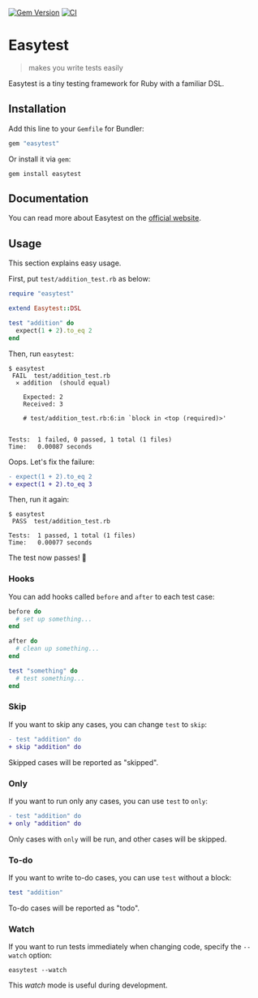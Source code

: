 [![Gem Version](https://badge.fury.io/rb/easytest.svg)](https://badge.fury.io/rb/easytest)
[![CI](https://github.com/ybiquitous/easytest/actions/workflows/ci.yml/badge.svg)](https://github.com/ybiquitous/easytest/actions/workflows/ci.yml)

# Easytest

> makes you write tests easily

Easytest is a tiny testing framework for Ruby with a familiar DSL.

## Installation

Add this line to your `Gemfile` for Bundler:

```ruby
gem "easytest"
```

Or install it via `gem`:

```shell
gem install easytest
```

## Documentation

You can read more about Easytest on the [official website](https://ybiquitous.github.io/easytest/).

## Usage

This section explains easy usage.

First, put `test/addition_test.rb` as below:

```ruby
require "easytest"

extend Easytest::DSL

test "addition" do
  expect(1 + 2).to_eq 2
end
```

Then, run `easytest`:

```console
$ easytest
 FAIL  test/addition_test.rb
  ✕ addition  (should equal)

    Expected: 2
    Received: 3

    # test/addition_test.rb:6:in `block in <top (required)>'


Tests:  1 failed, 0 passed, 1 total (1 files)
Time:   0.00087 seconds
```

Oops. Let's fix the failure:

```diff
- expect(1 + 2).to_eq 2
+ expect(1 + 2).to_eq 3
```

Then, run it again:

```console
$ easytest
 PASS  test/addition_test.rb

Tests:  1 passed, 1 total (1 files)
Time:   0.00077 seconds
```

The test now passes! 🎉

### Hooks

You can add hooks called `before` and `after` to each test case:

```ruby
before do
  # set up something...
end

after do
  # clean up something...
end

test "something" do
  # test something...
end
```

### Skip

If you want to skip any cases, you can change `test` to `skip`:

```diff
- test "addition" do
+ skip "addition" do
```

Skipped cases will be reported as "skipped".

### Only

If you want to run only any cases, you can use `test` to `only`:

```diff
- test "addition" do
+ only "addition" do
```

Only cases with `only` will be run, and other cases will be skipped.

### To-do

If you want to write to-do cases, you can use `test` without a block:

```ruby
test "addition"
```

To-do cases will be reported as "todo".

### Watch

If you want to run tests immediately when changing code, specify the `--watch` option:

```shell
easytest --watch
```

This *watch* mode is useful during development.
